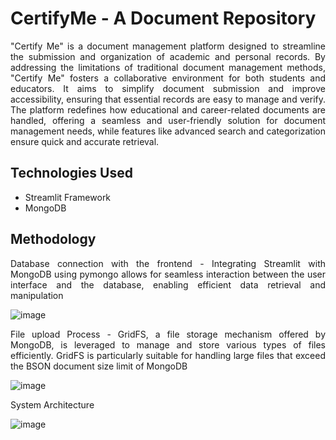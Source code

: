 # CertifyMe - A Document Repository
<p align="justify">
"Certify Me" is a document management platform designed to streamline the submission and organization of academic and personal records. By addressing the limitations of traditional document management methods, "Certify Me" fosters a collaborative environment for both students and educators. It aims to simplify document submission and improve accessibility, ensuring that essential records are easy to manage and verify. The platform redefines how educational and career-related documents are handled, offering a seamless and user-friendly solution for document management needs, while features like advanced search and categorization ensure quick and accurate retrieval.
</p>

## Technologies Used
<ul>
<li>Streamlit Framework</li>
<li>MongoDB</li>
</ul>

## Methodology
<p align="justify"> Database connection with the frontend - Integrating Streamlit with MongoDB using pymongo allows for seamless interaction between the user interface and the database, enabling efficient data retrieval and manipulation</p>
  
![image](https://github.com/user-attachments/assets/06aa86db-a208-49b3-92c8-19bb23bf9588)

<p align="justify"> File upload Process - GridFS, a file storage mechanism offered by MongoDB, is leveraged to manage and store various types of files efficiently. GridFS is particularly suitable for handling large files that exceed the BSON document size limit of MongoDB</p>

![image](https://github.com/user-attachments/assets/e706f21d-ecdc-4f42-8539-30054f744b25)

<p align="justify">  System Architecture</p>
  
![image](https://github.com/user-attachments/assets/5c28ca32-8f93-4665-b0e7-58947b0ef9ad)



